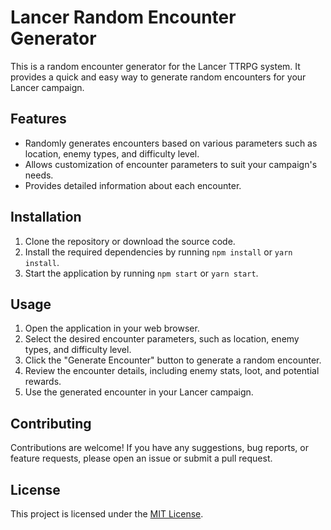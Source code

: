 # Lancer Random Encounter Generator

This is a random encounter generator for the Lancer TTRPG system. It provides a quick and easy way to generate random encounters for your Lancer campaign.

## Features

- Randomly generates encounters based on various parameters such as location, enemy types, and difficulty level.
- Allows customization of encounter parameters to suit your campaign's needs.
- Provides detailed information about each encounter.


## Installation

1. Clone the repository or download the source code.
2. Install the required dependencies by running `npm install` or `yarn install`.
3. Start the application by running `npm start` or `yarn start`.

## Usage

1. Open the application in your web browser.
2. Select the desired encounter parameters, such as location, enemy types, and difficulty level.
3. Click the "Generate Encounter" button to generate a random encounter.
4. Review the encounter details, including enemy stats, loot, and potential rewards.
5. Use the generated encounter in your Lancer campaign.

## Contributing

Contributions are welcome! If you have any suggestions, bug reports, or feature requests, please open an issue or submit a pull request.

## License

This project is licensed under the [MIT License](LICENSE).